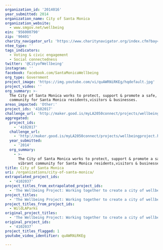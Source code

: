 ```yaml
---
organization_id: '2014016'
year_submitted: 2014
organization_name: City of Santa Monica
organization_website:
  - www.smgov.net/wellbeing
ein: '956000790'
zip: '90401'
charity_navigator_url: 'https://www.charitynavigator.org/index.cfm?bay=search.profile&ein=956000790'
ntee_type: ''
tags_indicators:
  - Voting & civic engagement
  - Social connectedness
twitter: '@CityofWellbeing'
instagram: ''
facebook: facebook.com/SantaMonicaWellbeing
org_type: Government
project_image: 'https://img.youtube.com/vi/quAWRNiRKEg/hqdefault.jpg'
project_video: ''
org_summary: >-
  The City of Santa Monica works to protect, support & promote a safe, vibrant
  community for Santa Monica residents,visitors & businesses.
areas_impacted: 'Other:'
project_ids: '4102017'
challenge_url: 'http://maker.good.is/myLA2050connect/projects/wellbeingproject.html'
aggregated:
  project_ids:
    - '4102017'
  challenge_url:
    - 'http://maker.good.is/myLA2050connect/projects/wellbeingproject.html'
  year_submitted:
    - '2014'
  org_summary:
    - >-
      The City of Santa Monica works to protect, support & promote a safe,
      vibrant community for Santa Monica residents,visitors & businesses.
title: City of Santa Monica
uri: /organizations/city-of-santa-monica/
extrapolated_project_ids:
  - '4102037'
project_titles_from_extrapolated_project_ids:
  - 'The Wellbeing Project: Working together to create a city of wellbeing'
project_titles:
  - 'The Wellbeing Project: Working together to create a city of wellbeing'
project_titles_from_project_ids:
  - WildLAParks
original_project_titles:
  - 'The Wellbeing Project: Working together to create a city of wellbeing'
original_project_ids:
  - '4102037'
project_titles_flagged: 1
youtube_video_identifier: quAWRNiRKEg

---
```

